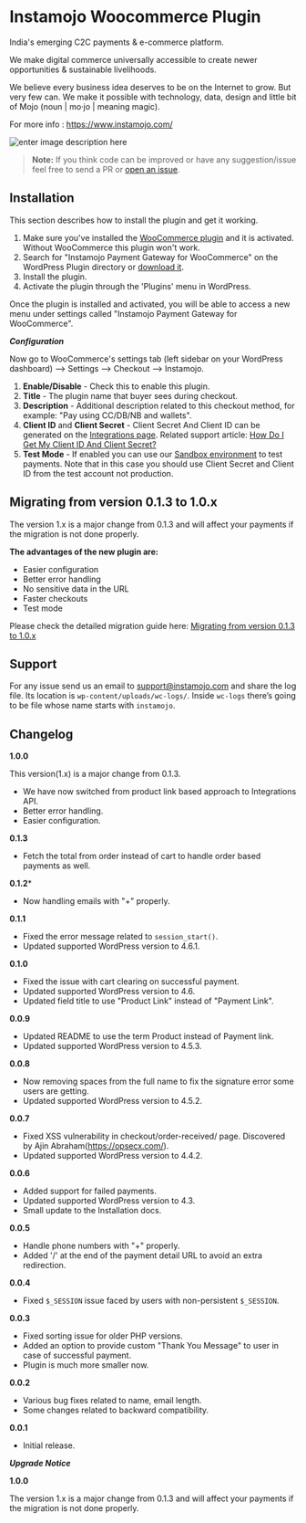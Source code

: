 **Instamojo Woocommerce Plugin**
===================

India's emerging C2C payments & e-commerce platform.

We make digital commerce universally accessible to create newer opportunities & sustainable livelihoods.

We believe every business idea deserves to be on the Internet to grow. But very few can. We make it possible with technology, data, design and little bit of Mojo (​noun | mo·jo | meaning magic​).

For more info : https://www.instamojo.com/

![enter image description here](https://raw.githubusercontent.com/lubusonline/Woo-Instamojo/wp.org-assets/assets/banner-1880x609.jpg)

>**Note:** If you think code can be improved or have any suggestion/issue feel free to send a PR or [open an issue](https://github.com/Instamojo/Woo-Instamojo/issues).


Installation
------------

This section describes how to install the plugin and get it working.

1. Make sure you've installed the [WooCommerce plugin](https://wordpress.org/plugins/woocommerce/) and it is activated. Without WooCommerce this plugin won't work.
2. Search for "Instamojo Payment Gateway for WooCommerce" on the WordPress Plugin directory or [download it](https://downloads.wordpress.org/plugin/woo-instamojo.zip).
3. Install the plugin.
4. Activate the plugin through the 'Plugins' menu in WordPress.

Once the plugin is installed and activated, you will be able to access a new menu under settings called "Instamojo Payment Gateway for WooCommerce".

***Configuration***

Now go to WooCommerce's settings tab (left sidebar on your WordPress dashboard) --> Settings --> Checkout --> Instamojo.

1. **Enable/Disable** - Check this to enable this plugin.
2. **Title** - The plugin name that buyer sees during checkout.
3. **Description** - Additional description related to this checkout method, for example: "Pay using CC/DB/NB and wallets".
4. **Client ID** and **Client Secret** - Client Secret And Client ID can be generated on the [Integrations page](https://www.instamojo.com/integrations/). Related support article: [How Do I Get My Client ID And Client Secret?](https://support.instamojo.com/hc/en-us/articles/212214265-How-do-I-get-my-Client-ID-and-Client-Secret-)
5. **Test Mode** - If enabled you can use our [Sandbox environment](https://support.instamojo.com/hc/en-us/articles/208485675-Test-or-Sandbox-Account) to test payments. Note that in this case you should use Client Secret and Client ID from the test account not production.

Migrating from version 0.1.3 to 1.0.x
-------------------------------------

The version 1.x is a major change from 0.1.3 and will affect your payments if the migration is not done properly. 

**The advantages of the new plugin are:**

  - Easier configuration
  - Better error handling
  - No sensitive data in the URL
  - Faster checkouts
  - Test mode

Please check the detailed migration guide here: [Migrating from version 0.1.3 to 1.0.x](https://github.com/Instamojo/Woo-Instamojo/blob/master/MIGRATION.md)

Support
-------

For any issue send us an email to support@instamojo.com and share the log file. Its location is `wp-content/uploads/wc-logs/`.
Inside `wc-logs` there’s going to be file whose name starts with `instamojo`.

Changelog
---------

 **1.0.0** 

This version(1.x) is a major change from 0.1.3.
* We have now switched from product link based approach to Integrations API.
* Better error handling.
* Easier configuration.

**0.1.3**

* Fetch the total from order instead of cart to handle order based payments as well.

**0.1.2***

* Now handling emails with "+" properly.

**0.1.1**

* Fixed the error message related to `session_start()`.
* Updated supported WordPress version to 4.6.1.

**0.1.0**

* Fixed the issue with cart clearing on successful payment.
* Updated supported WordPress version to 4.6.
* Updated field title to use "Product Link" instead of "Payment Link".

**0.0.9**

* Updated README to use the term Product instead of Payment link.
* Updated supported WordPress version to 4.5.3.

**0.0.8**

* Now removing spaces from the full name to fix the signature error some users are getting.
* Updated supported WordPress version to 4.5.2.

**0.0.7**

* Fixed XSS vulnerability in checkout/order-received/ page. Discovered by Ajin Abraham(https://opsecx.com/).
* Updated supported WordPress version to 4.4.2.

**0.0.6**

* Added support for failed payments.
* Updated supported WordPress version to 4.3.
* Small update to the Installation docs.

**0.0.5** 

* Handle phone numbers with "+" properly.
* Added '/' at the end of the payment detail URL to avoid an extra redirection.

**0.0.4**
* Fixed `$_SESSION` issue faced by users with non-persistent `$_SESSION`.

**0.0.3**
* Fixed sorting issue for older PHP versions.
* Added an option to provide custom "Thank You Message" to user in case of successful payment.
* Plugin is much more smaller now.

**0.0.2**
* Various bug fixes related to name, email length.
* Some changes related to backward compatibility.

**0.0.1**
* Initial release.

***Upgrade Notice***

**1.0.0**

The version 1.x is a major change from 0.1.3 and will affect your payments if the migration is not done properly. 
